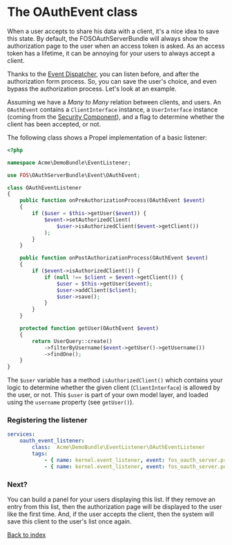 The OAuthEvent class
====================

When a user accepts to share his data with a client, it's a nice idea to save this state.
By default, the FOSOAuthServerBundle will always show the authorization page to the user
when an access token is asked. As an access token has a lifetime, it can be annoying for your
users to always accept a client.

Thanks to the [Event Dispatcher](http://symfony.com/doc/current/components/event_dispatcher.html),
you can listen before, and after the authorization form process. So, you can save the user's choice,
and even bypass the authorization process. Let's look at an example.

Assuming we have a _Many to Many_ relation between clients, and users. An `OAuthEvent` contains
a `ClientInterface` instance, a `UserInterface` instance (coming from the [Security Component](http://symfony.com/doc/current/book/security.html)),
and a flag to determine whether the client has been accepted, or not.

The following class shows a Propel implementation of a basic listener:

``` php
<?php

namespace Acme\DemoBundle\EventListener;

use FOS\OAuthServerBundle\Event\OAuthEvent;

class OAuthEventListener
{
    public function onPreAuthorizationProcess(OAuthEvent $event)
    {
        if ($user = $this->getUser($event)) {
            $event->setAuthorizedClient(
                $user->isAuthorizedClient($event->getClient())
            );
        }
    }

    public function onPostAuthorizationProcess(OAuthEvent $event)
    {
        if ($event->isAuthorizedClient()) {
            if (null !== $client = $event->getClient()) {
                $user = $this->getUser($event);
                $user->addClient($client);
                $user->save();
            }
        }
    }

    protected function getUser(OAuthEvent $event)
    {
        return UserQuery::create()
            ->filterByUsername($event->getUser()->getUsername())
            ->findOne();
    }
}
```

The `$user` variable has a method `isAuthorizedClient()` which contains your logic to determine whether
the given client (`ClientInterface`) is allowed by the user, or not. This `$user` is part of your
own model layer, and loaded using the `username` property (see `getUser()`).

### Registering the listener

``` yaml
services:
    oauth_event_listener:
        class:  Acme\DemoBundle\EventListener\OAuthEventListener
        tags:
            - { name: kernel.event_listener, event: fos_oauth_server.pre_authorization_process, method: onPreAuthorizationProcess }
            - { name: kernel.event_listener, event: fos_oauth_server.post_authorization_process, method: onPostAuthorizationProcess }
```


### Next?

You can build a panel for your users displaying this list. If they remove an entry from this list,
then the authorization page will be displayed to the user like the first time. And, if the user
accepts the client, then the system will save this client to the user's list once again.


[Back to index](index.md)
